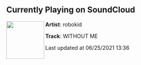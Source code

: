 ## Currently Playing on SoundCloud

[<img align="left" width="100" src="https://i1.sndcdn.com/artworks-UGsU8HD46KI8f93f-jIylkw-t500x500.jpg">](https://soundcloud.com/robokidonline/without-me)

**Artist**: robokid 

**Track**: WITHOUT ME

Last updated at 06/25/2021 13:36
